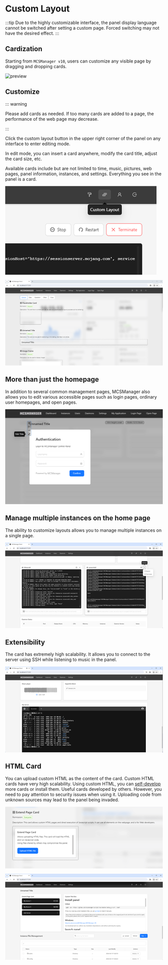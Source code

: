 # Custom Layout

:::tip
Due to the highly customizable interface, the panel display language cannot be switched after setting a custom page. Forced switching may not have the desired effect.
:::

## Cardization

Starting from `MCSManager v10`, users can customize any visible page by dragging and dropping cards.

![preview](./../images/custom_page/preview.gif)

## Customize

::: warning

Please add cards as needed. If too many cards are added to a page, the performance of the web page may decrease.

:::

Click the custom layout button in the upper right corner of the panel on any interface to enter editing mode.

In edit mode, you can insert a card anywhere, modify the card title, adjust the card size, etc.

Available cards include but are not limited to time, music, pictures, web pages, panel information, instances, and settings. Everything you see in the panel is a card.

![custom_button](./../images/custom_page/custom_button.png)

![custom_view](./../images/custom_page/custom_view.png)

## More than just the homepage

In addition to several common management pages, MCSManager also allows you to edit various accessible pages such as login pages, ordinary user homepages, and open pages.

![custom_login_page](./../images/custom_page/custom_login_page.png)

## Manage multiple instances on the home page

The ability to customize layouts allows you to manage multiple instances on a single page.

![terminal_in_home_page](./../images/custom_page/terminal_in_home_page.png)

## Extensibility

The card has extremely high scalability. It allows you to connect to the server using SSH while listening to music in the panel.

![music_and_ssh](./../images/custom_page/music_and_ssh.png)

## HTML Card

You can upload custom HTML as the content of the card. Custom HTML cards have very high scalability. Using custom HTML, you can [self-develop](../apis/html_card.html) more cards or install them. Useful cards developed by others. However, you need to pay attention to security issues when using it. Uploading code from unknown sources may lead to the panel being invaded.

![extend_page_card](./../images/custom_page/extend_page_card.png)

![html_card](./../images/custom_page/html_card.png)
